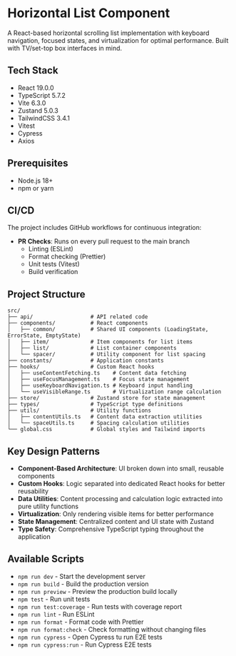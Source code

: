 # Horizontal List Component

A React-based horizontal scrolling list implementation with keyboard navigation, focused states, and virtualization for optimal performance. Built with TV/set-top box interfaces in mind.

## Tech Stack

- React 19.0.0
- TypeScript 5.7.2
- Vite 6.3.0
- Zustand 5.0.3
- TailwindCSS 3.4.1
- Vitest
- Cypress
- Axios

## Prerequisites

- Node.js 18+ 
- npm or yarn

## CI/CD

The project includes GitHub workflows for continuous integration:

- **PR Checks**: Runs on every pull request to the main branch
  - Linting (ESLint)
  - Format checking (Prettier)
  - Unit tests (Vitest)
  - Build verification

## Project Structure

```
src/
├── api/                  # API related code
├── components/           # React components
│   ├── common/           # Shared UI components (LoadingState, ErrorState, EmptyState)
│   ├── item/             # Item components for list items
│   ├── list/             # List container components 
│   └── spacer/           # Utility component for list spacing
├── constants/            # Application constants
├── hooks/                # Custom React hooks
│   ├── useContentFetching.ts    # Content data fetching
│   ├── useFocusManagement.ts    # Focus state management
│   ├── useKeyboardNavigation.ts # Keyboard input handling
│   └── useVisibleRange.ts       # Virtualization range calculation
├── store/                # Zustand store for state management
├── types/                # TypeScript type definitions
├── utils/                # Utility functions
│   ├── contentUtils.ts   # Content data extraction utilities
│   └── spaceUtils.ts     # Spacing calculation utilities
└── global.css            # Global styles and Tailwind imports
```

## Key Design Patterns

- **Component-Based Architecture**: UI broken down into small, reusable components
- **Custom Hooks**: Logic separated into dedicated React hooks for better reusability
- **Data Utilities**: Content processing and calculation logic extracted into pure utility functions
- **Virtualization**: Only rendering visible items for better performance
- **State Management**: Centralized content and UI state with Zustand
- **Type Safety**: Comprehensive TypeScript typing throughout the application

## Available Scripts

- `npm run dev` - Start the development server
- `npm run build` - Build the production version
- `npm run preview` - Preview the production build locally
- `npm test` - Run unit tests
- `npm run test:coverage` - Run tests with coverage report
- `npm run lint` - Run ESLint
- `npm run format` - Format code with Prettier
- `npm run format:check` - Check formatting without changing files
- `npm run cypress` - Open Cypress tu run E2E tests
- `npm run cypress:run` - Run Cypress E2E tests